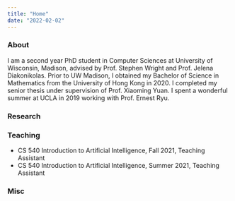 ```yaml
---
title: "Home"
date: "2022-02-02"
---
```


### About
I am a second year PhD student in Computer Sciences at University of Wisconsin, Madison, advised by Prof. Stephen Wright and Prof. Jelena Diakonikolas. Prior to UW Madison, I obtained my Bachelor of Science in Mathematics from the University of Hong Kong in 2020. I completed my senior thesis under supervision of Prof. Xiaoming Yuan. I spent a wonderful summer at UCLA in 2019 working with Prof. Ernest Ryu. 

### Research

### Teaching 
- CS 540 Introduction to Artificial Intelligence, Fall 2021, Teaching Assistant
- CS 540 Introduction to Artificial Intelligence, Summer 2021, Teaching Assistant

### Misc



